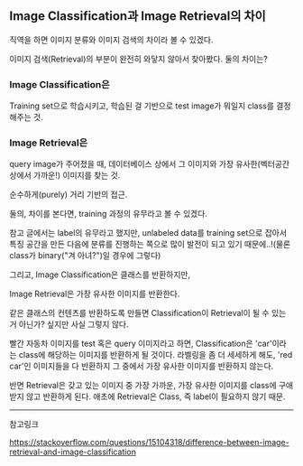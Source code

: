 ## Image Classification과 Image Retrieval의 차이

직역을 하면 이미지 분류와 이미지 검색의 차이라 볼 수 있겠다. 

이미지 검색(Retrieval)의 부분이 완전히 와닿지 않아서 찾아봤다. 둘의 차이는?





### Image Classification은

Training set으로 학습시키고, 학습된 걸 기반으로 test image가 뭐일지 class를 결정해주는 것. 



### Image Retrieval은

query image가 주어졌을 때, 데이터베이스 상에서 그 이미지와 가장 유사한(벡터공간상에서 가까운!) 이미지를 찾는 것. 

순수하게(purely) 거리 기반의 접근. 



둘의, 차이를 본다면, training 과정의 유무라고 볼 수 있겠다. 

참고 글에서는 label의 유무라고 했지만, unlabeled data를 training set으로 잡아서 특징 공간을 만든 다음에 분류를 진행하는 쪽으로 많이 발전이 되고 있기 때문에..!(물론 class가 binary("겨 아녀?")일 경우에 그렇다)



그리고, Image Classification은 클래스를 반환하지만, 

Image Retrieval은 가장 유사한 이미지를 반환한다. 



같은 클래스의 컨텐츠를 반환하도록 만들면 Classification이 Retrieval이 될 수 있는 거 아닌가? 싶지만 사실 그렇지 않다. 

빨간 자동차 이미지를 test 혹은 query 이미지라고 하면, Classification은 'car'이라는 class에 해당하는 이미지를 반환하게 될 것이다. 라벨링을 좀 더 세세하게 해도, 'red car'인 이미지들을 다 반환하지 그 중에서 가장 유사한 이미지를 반환하지 않는다. 

반면 Retrieval은 갖고 있는 이미지 중 가장 가까운, 가장 유사한 이미지를 class에 구애받지 않고 반환하게 된다. 애초에 Retrieval은 Class, 즉 label이 필요하지 않기 때문. 



---

참고링크

<https://stackoverflow.com/questions/15104318/difference-between-image-retrieval-and-image-classification>

